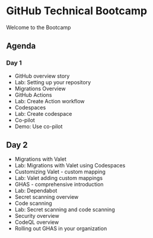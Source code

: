 # GitHub Technical Bootcamp

Welcome to the Bootcamp

## Agenda

### Day 1

- GitHub overview story
- Lab: Setting up your repository
- Migrations Overview
- GitHub Actions
- Lab: Create Action workflow
- Codespaces
- Lab: Create codespace
- Co-pilot
- Demo: Use co-pilot

## Day 2

- Migrations with Valet
- Lab: Migrations with Valet using Codespaces
- Customizing Valet - custom mapping
- Lab: Valet adding custom mappings
- GHAS - comprehensive introduction
- Lab: Dependabot
- Secret scanning overview
- Code scanning
- Lab: Secret scanning and code scanning
- Security overview
- CodeQL overview
- Rolling out GHAS in your organization
